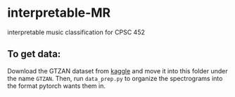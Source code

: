 # interpretable-MR
interpretable music classification for CPSC 452

## To get data:
Download the GTZAN dataset from [kaggle](https://www.kaggle.com/datasets/andradaolteanu/gtzan-dataset-music-genre-classification) and move it into this folder under the name `GTZAN`. Then, run `data_prep.py` to organize the spectrograms into the format pytorch wants them in.
